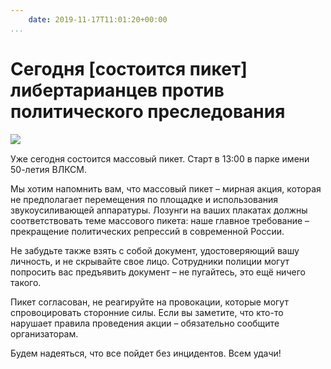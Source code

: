 ```yaml
---
    date: 2019-11-17T11:01:20+00:00
...
```


# Сегодня [состоится пикет] либертарианцев против политического преследования

![​​](https://telegra.ph/file/358fc6590d6fd2de8e771.jpg)

Уже сегодня состоится массовый пикет. Старт в 13:00 в парке имени 50-летия ВЛКСМ.

Мы хотим напомнить вам, что массовый пикет – мирная акция, которая не предполагает перемещения по площадке и использования звукоусиливающей аппаратуры. Лозунги на ваших плакатах должны соответствовать теме массового пикета: наше главное требование – прекращение политических репрессий в современной России.

Не забудьте также взять с собой документ, удостоверяющий вашу личность, и не скрывайте свое лицо. Сотрудники полиции могут попросить вас предъявить документ – не пугайтесь, это ещё ничего такого.

Пикет согласован, не реагируйте на провокации, которые могут спровоцировать сторонние силы. Если вы заметите, что кто-то нарушает правила проведения акции – обязательно сообщите организаторам. 

Будем надеяться, что все пойдет без инцидентов. Всем удачи!